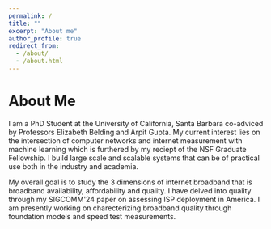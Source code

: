 ```yaml
---
permalink: /
title: ""
excerpt: "About me"
author_profile: true
redirect_from: 
  - /about/
  - /about.html
---
```



About Me
======
I am a PhD Student at the University of California, Santa Barbara co-adviced by Professors Elizabeth Belding and Arpit Gupta. My current interest lies on the intersection of computer networks and internet measurement with machine learning which is furthered by my reciept of the NSF Graduate Fellowship. I build large scale and scalable systems that can be of practical use both in the industry and academia.

My overall goal is to study the 3 dimensions of internet broadband that is broadband availability, affordability and quality. I have delved into quality through my SIGCOMM'24 paper on assessing ISP deployment in America. I am presently working on charecterizing broadband quality through foundation models and speed test measurements. 

